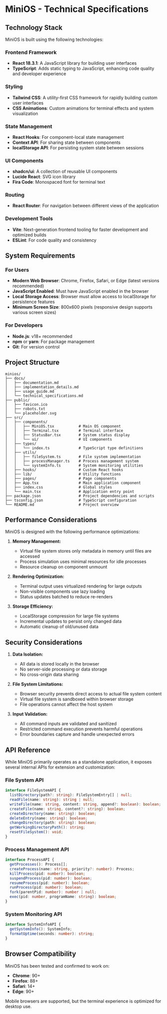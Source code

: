 
# MiniOS - Technical Specifications

## Technology Stack

MiniOS is built using the following technologies:

### Frontend Framework
- **React 18.3.1**: A JavaScript library for building user interfaces
- **TypeScript**: Adds static typing to JavaScript, enhancing code quality and developer experience

### Styling
- **Tailwind CSS**: A utility-first CSS framework for rapidly building custom user interfaces
- **CSS Animations**: Custom animations for terminal effects and system visualization

### State Management
- **React Hooks**: For component-local state management
- **Context API**: For sharing state between components
- **localStorage API**: For persisting system state between sessions

### UI Components
- **shadcn/ui**: A collection of reusable UI components
- **Lucide React**: SVG icon library
- **Fira Code**: Monospaced font for terminal text

### Routing
- **React Router**: For navigation between different views of the application

### Development Tools
- **Vite**: Next-generation frontend tooling for faster development and optimized builds
- **ESLint**: For code quality and consistency

## System Requirements

### For Users
- **Modern Web Browser**: Chrome, Firefox, Safari, or Edge (latest versions recommended)
- **JavaScript Enabled**: Must have JavaScript enabled in the browser
- **Local Storage Access**: Browser must allow access to localStorage for persistence features
- **Minimum Screen Size**: 800x600 pixels (responsive design supports various screen sizes)

### For Developers
- **Node.js**: v18+ recommended
- **npm** or **yarn**: For package management
- **Git**: For version control

## Project Structure

```
minios/
├── docs/
│   ├── documentation.md
│   ├── implementation_details.md
│   ├── usage_guide.md
│   └── technical_specifications.md
├── public/
│   ├── favicon.ico
│   ├── robots.txt
│   └── placeholder.svg
├── src/
│   ├── components/
│   │   ├── MiniOS.tsx           # Main OS component
│   │   ├── Terminal.tsx         # Terminal interface
│   │   ├── StatusBar.tsx        # System status display
│   │   └── ui/                  # UI components
│   ├── types/
│   │   └── index.ts             # TypeScript type definitions
│   ├── utils/
│   │   ├── fileSystem.ts        # File system implementation
│   │   ├── processManager.ts    # Process management system
│   │   └── systemInfo.ts        # System monitoring utilities
│   ├── hooks/                   # Custom React hooks
│   ├── lib/                     # Utility functions
│   ├── pages/                   # Page components
│   ├── App.tsx                  # Main application component
│   ├── index.css                # Global styles
│   └── main.tsx                 # Application entry point
├── package.json                 # Project dependencies and scripts
├── tsconfig.json                # TypeScript configuration
└── README.md                    # Project overview
```

## Performance Considerations

MiniOS is designed with the following performance optimizations:

1. **Memory Management:**
   - Virtual file system stores only metadata in memory until files are accessed
   - Process simulation uses minimal resources for idle processes
   - Resource cleanup on component unmount

2. **Rendering Optimization:**
   - Terminal output uses virtualized rendering for large outputs
   - Non-visible components use lazy loading
   - Status updates batched to reduce re-renders

3. **Storage Efficiency:**
   - LocalStorage compression for large file systems
   - Incremental updates to persist only changed data
   - Automatic cleanup of old/unused data

## Security Considerations

1. **Data Isolation:**
   - All data is stored locally in the browser
   - No server-side processing or data storage
   - No cross-origin data sharing

2. **File System Limitations:**
   - Browser security prevents direct access to actual file system content
   - Virtual file system is sandboxed within browser storage
   - File operations cannot affect the host system

3. **Input Validation:**
   - All command inputs are validated and sanitized
   - Restricted command execution prevents harmful operations
   - Error boundaries capture and handle unexpected errors

## API Reference

While MiniOS primarily operates as a standalone application, it exposes several internal APIs for extension and customization:

### File System API

```typescript
interface FileSystemAPI {
  listDirectory(path?: string): FileSystemEntry[] | null;
  readFile(name: string): string | null;
  writeFile(name: string, content: string, append?: boolean): boolean;
  createFile(name: string, content?: string): boolean;
  createDirectory(name: string): boolean;
  deleteEntry(name: string): boolean;
  changeDirectory(path: string): boolean;
  getWorkingDirectoryPath(): string;
  resetFileSystem(): void;
}
```

### Process Management API

```typescript
interface ProcessAPI {
  getProcesses(): Process[];
  createProcess(name: string, priority?: number): Process;
  killProcess(pid: number): boolean;
  suspendProcess(pid: number): boolean;
  resumeProcess(pid: number): boolean;
  runProcess(pid: number): boolean;
  fork(parentPid: number): number | null;
  exec(pid: number, programName: string): boolean;
}
```

### System Monitoring API

```typescript
interface SystemInfoAPI {
  getSystemInfo(): SystemInfo;
  formatUptime(seconds: number): string;
}
```

## Browser Compatibility

MiniOS has been tested and confirmed to work on:

- **Chrome**: 90+
- **Firefox**: 88+
- **Safari**: 14+
- **Edge**: 90+

Mobile browsers are supported, but the terminal experience is optimized for desktop use.
